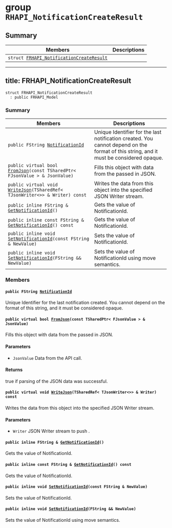 # group `RHAPI_NotificationCreateResult` <a id="group__RHAPI__NotificationCreateResult"></a>

## Summary

 Members                        | Descriptions                                
--------------------------------|---------------------------------------------
`struct `[`FRHAPI_NotificationCreateResult`](#structFRHAPI__NotificationCreateResult) | 

---
title: FRHAPI_NotificationCreateResult
---

```
struct FRHAPI_NotificationCreateResult
  : public FRHAPI_Model
```

### Summary

 Members                        | Descriptions                                
--------------------------------|---------------------------------------------
`public FString `[`NotificationId`](#structFRHAPI__NotificationCreateResult_1a2470f8689b67650ca67a241f190d2cf5) | Unique Identifier for the last notification created. You cannot depend on the format of this string, and it must be considered opaque.
`public virtual bool `[`FromJson`](#structFRHAPI__NotificationCreateResult_1a6570ae3f264268b9a212a2b72fbbba78)`(const TSharedPtr< FJsonValue > & JsonValue)` | Fills this object with data from the passed in JSON.
`public virtual void `[`WriteJson`](#structFRHAPI__NotificationCreateResult_1ade1082f8cebc1f5efbe8a1d53bebe2da)`(TSharedRef< TJsonWriter<>> & Writer) const` | Writes the data from this object into the specified JSON Writer stream.
`public inline FString & `[`GetNotificationId`](#structFRHAPI__NotificationCreateResult_1a185596c9052bde6a9bb6a89aa9562073)`()` | Gets the value of NotificationId.
`public inline const FString & `[`GetNotificationId`](#structFRHAPI__NotificationCreateResult_1a0db393cd84c4b3a8858fcefc6eb6c04c)`() const` | Gets the value of NotificationId.
`public inline void `[`SetNotificationId`](#structFRHAPI__NotificationCreateResult_1ac59523da3146439bd8008e641c8b6257)`(const FString & NewValue)` | Sets the value of NotificationId.
`public inline void `[`SetNotificationId`](#structFRHAPI__NotificationCreateResult_1a868e130b14d88d04eb70717e9521e9f8)`(FString && NewValue)` | Sets the value of NotificationId using move semantics.

### Members

#### `public FString `[`NotificationId`](#structFRHAPI__NotificationCreateResult_1a2470f8689b67650ca67a241f190d2cf5) <a id="structFRHAPI__NotificationCreateResult_1a2470f8689b67650ca67a241f190d2cf5"></a>

Unique Identifier for the last notification created. You cannot depend on the format of this string, and it must be considered opaque.

#### `public virtual bool `[`FromJson`](#structFRHAPI__NotificationCreateResult_1a6570ae3f264268b9a212a2b72fbbba78)`(const TSharedPtr< FJsonValue > & JsonValue)` <a id="structFRHAPI__NotificationCreateResult_1a6570ae3f264268b9a212a2b72fbbba78"></a>

Fills this object with data from the passed in JSON.

#### Parameters
* `JsonValue` Data from the API call.

#### Returns
true if parsing of the JSON data was successful.

#### `public virtual void `[`WriteJson`](#structFRHAPI__NotificationCreateResult_1ade1082f8cebc1f5efbe8a1d53bebe2da)`(TSharedRef< TJsonWriter<>> & Writer) const` <a id="structFRHAPI__NotificationCreateResult_1ade1082f8cebc1f5efbe8a1d53bebe2da"></a>

Writes the data from this object into the specified JSON Writer stream.

#### Parameters
* `Writer` JSON Writer stream to push .

#### `public inline FString & `[`GetNotificationId`](#structFRHAPI__NotificationCreateResult_1a185596c9052bde6a9bb6a89aa9562073)`()` <a id="structFRHAPI__NotificationCreateResult_1a185596c9052bde6a9bb6a89aa9562073"></a>

Gets the value of NotificationId.

#### `public inline const FString & `[`GetNotificationId`](#structFRHAPI__NotificationCreateResult_1a0db393cd84c4b3a8858fcefc6eb6c04c)`() const` <a id="structFRHAPI__NotificationCreateResult_1a0db393cd84c4b3a8858fcefc6eb6c04c"></a>

Gets the value of NotificationId.

#### `public inline void `[`SetNotificationId`](#structFRHAPI__NotificationCreateResult_1ac59523da3146439bd8008e641c8b6257)`(const FString & NewValue)` <a id="structFRHAPI__NotificationCreateResult_1ac59523da3146439bd8008e641c8b6257"></a>

Sets the value of NotificationId.

#### `public inline void `[`SetNotificationId`](#structFRHAPI__NotificationCreateResult_1a868e130b14d88d04eb70717e9521e9f8)`(FString && NewValue)` <a id="structFRHAPI__NotificationCreateResult_1a868e130b14d88d04eb70717e9521e9f8"></a>

Sets the value of NotificationId using move semantics.

